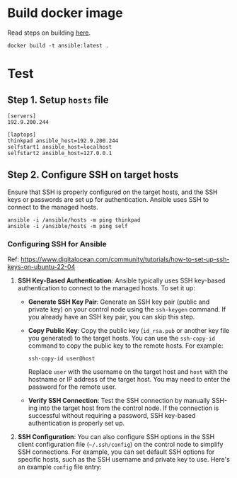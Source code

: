 
# Build docker image

Read steps on building [here](https://4sysops.com/archives/how-to-deploy-ansible-inside-a-docker-container/).

```
docker build -t ansible:latest .
```

# Test

## Step 1. Setup `hosts` file

```
[servers]
192.9.200.244

[laptops]
thinkpad ansible_host=192.9.200.244
selfstart1 ansible_host=localhost
selfstart2 ansible_host=127.0.0.1
```

## Step 2. Configure SSH on target hosts

Ensure that SSH is properly configured on the target hosts, and the SSH keys or passwords are set up for authentication. Ansible uses SSH to connect to the managed hosts.

```
ansible -i /ansible/hosts -m ping thinkpad
ansible -i /ansible/hosts -m ping self
```

### Configuring SSH for Ansible

Ref: https://www.digitalocean.com/community/tutorials/how-to-set-up-ssh-keys-on-ubuntu-22-04


1. **SSH Key-Based Authentication**: Ansible typically uses SSH key-based authentication to connect to the managed hosts. To set it up:

   - **Generate SSH Key Pair**: Generate an SSH key pair (public and private key) on your control node using the `ssh-keygen` command. If you already have an SSH key pair, you can skip this step.

   - **Copy Public Key**: Copy the public key (`id_rsa.pub` or another key file you generated) to the target hosts. You can use the `ssh-copy-id` command to copy the public key to the remote hosts. For example:
     ```
     ssh-copy-id user@host
     ```
     Replace `user` with the username on the target host and `host` with the hostname or IP address of the target host. You may need to enter the password for the remote user.

   - **Verify SSH Connection**: Test the SSH connection by manually SSH-ing into the target host from the control node. If the connection is successful without requiring a password, SSH key-based authentication is properly set up.

2. **SSH Configuration**: You can also configure SSH options in the SSH client configuration file (`~/.ssh/config`) on the control node to simplify SSH connections. For example, you can set default SSH options for specific hosts, such as the SSH username and private key to use. Here's an example `config` file entry:

